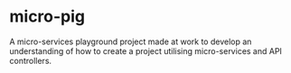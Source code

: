 # micro-pig

A micro-services playground project made at work to develop an understanding of how to create a project utilising micro-services and API controllers.
